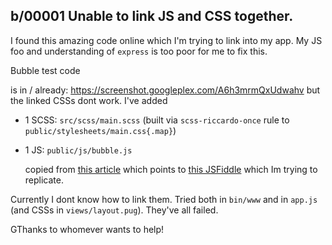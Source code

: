 

## b/00001 Unable to link JS and CSS together.

I found this amazing code online which I'm trying to link into my app.
My JS foo and understanding of `express` is too poor for me to fix this.

Bubble test code <div> is in / already: https://screenshot.googleplex.com/A6h3mrmQxUdwahv
but the linked CSSs dont work. I've added
* 1 SCSS: `src/scss/main.scss` (built via `scss-riccardo-once` rule to `public/stylesheets/main.css{.map}`)
* 1 JS: `public/js/bubble.js`

  copied from [this article](https://www.humaan.com/blog/creating-comic-book-speech-bubbles-with-svg-and-javascript/) which points to [this JSFiddle](https://jsfiddle.net/paulhumaan/3tjaf0yL/136/) which Im trying to replicate.

Currently I dont know how to link them. Tried both in `bin/www` and in `app.js` (and CSSs in `views/layout.pug`).
They've all failed.

GThanks to whomever wants to help!
